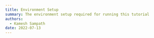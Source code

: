 ```yaml
---
title: Environment Setup
summary: The environment setup required for running this tutorial
authors:
  - Kamesh Sampath
date: 2022-07-13
---
```



